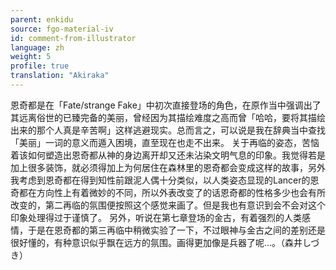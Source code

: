 ```yaml
---
parent: enkidu
source: fgo-material-iv
id: comment-from-illustrator
language: zh
weight: 5
profile: true
translation: "Akiraka"
---
```


恩奇都是在「Fate/strange Fake」中初次直接登场的角色，在原作当中强调出了其远离俗世的已臻完备的美丽，曾经因为其描绘难度之高而曾「哈哈，要将其描绘出来的那个人真是辛苦啊」这样逃避现实。总而言之，可以说是我在辞典当中查找「美丽」一词的意义而遁入困境，直至现在也走不出来。
关于再临的姿态，苦恼着该如何塑造出恩奇都从神的身边离开却又还未沾染文明气息的印象。我觉得若是加上很多装饰，就必须得加上为何居住在森林里的恩奇都会变成这样的故事，另外我考虑到恩奇都在得到知性前跟泥人偶十分类似，以人类姿态显现的Lancer的恩奇都在方向性上有着微妙的不同，所以外表改变了的话恩奇都的性格多少也会有所改变的，第二再临的氛围便按照这个感觉来画了。但是我也有意识到会不会对这个印象处理得过于谨慎了。
另外，听说在第七章登场的金古，有着强烈的人类感情，于是在恩奇都的第三再临中稍微实验了一下，不过眼神与金古之间的差别还是很好懂的，有种意识似乎飘在远方的氛围。画得更加像是兵器了呢…。（森井しづき）
